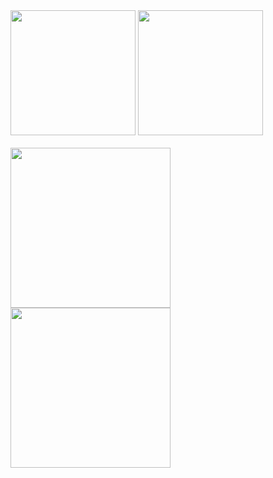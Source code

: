 



<img src="https://user-images.githubusercontent.com/36192933/50403079-0f083700-079c-11e9-9dce-93a2845a4af6.png" width="200">
<img src="https://user-images.githubusercontent.com/36192933/50403092-20e9da00-079c-11e9-82b2-93282343e959.jpg" width="200">
</br>
</hl>
</br>

<img src="https://user-images.githubusercontent.com/36192933/50403084-1596ae80-079c-11e9-8f40-d44d14632816.jpg" width="256">

<img src="https://user-images.githubusercontent.com/36192933/50403090-1deee980-079c-11e9-8846-6a5213d172cf.png" width="256">

